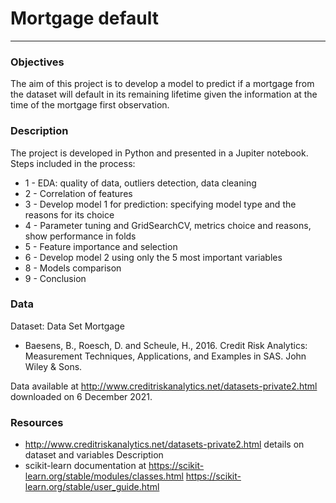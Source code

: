 # Mortgage default
-----------------
### Objectives
The aim of this project is to develop a model to predict if a mortgage from the dataset will default in its remaining lifetime given the information at the time of the mortgage first observation.


### Description
The project is developed in Python and presented in a Jupiter notebook.
Steps included in the process:
* 1 - EDA: quality of data, outliers detection, data cleaning
* 2 - Correlation of features
* 3 - Develop model 1 for prediction: specifying model type and the reasons for its choice
* 4 - Parameter tuning and GridSearchCV, metrics choice and reasons, show performance in folds
* 5 - Feature importance and selection
* 6 - Develop model 2 using only the 5 most important variables
* 8 - Models comparison
* 9 - Conclusion


### Data
Dataset: Data Set Mortgage
- Baesens, B., Roesch, D. and Scheule, H., 2016.
  Credit Risk Analytics: Measurement Techniques, Applications, and Examples in SAS.
  John Wiley & Sons.

Data available at http://www.creditriskanalytics.net/datasets-private2.html
downloaded on 6 December 2021.


### Resources
- http://www.creditriskanalytics.net/datasets-private2.html
  details on dataset and variables Description
- scikit-learn documentation at
  https://scikit-learn.org/stable/modules/classes.html
  https://scikit-learn.org/stable/user_guide.html
